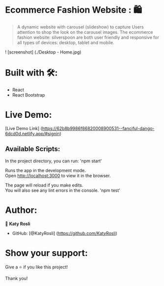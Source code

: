 # Ecommerce Fashion Website : 🛍️
> A dynamic website with carousel (slideshow) to capture Users attention to shop the look on the carousel images. The ecommerce fashion website: silverspoon are both user friendly and responsive for all types of devices: desktop, tablet and mobile. 

! [screenshot] (./Desktop - Home.jpg)

# Built with 🛠️:
- React
- React Bootstrap

# Live Demo:
[Live Demo Link] (https://62b8b9986f86820008900531--fanciful-dango-6dcd0d.netlify.app/#signin)

## Available Scripts:
In the project directory, you can run:
'npm start'

Runs the app in the development mode.\
Open [http://localhost:3000](http://localhost:3000) to view it in the browser.

The page will reload if you make edits.\
You will also see any lint errors in the console.
'npm test'

# Author:
👩 **Katy Rosli**
- GitHub: [@KatyRosli] (https://github.com/KatyRosli)

# Show your support:
Give a ⭐️ if you like this project!

Thank you!



